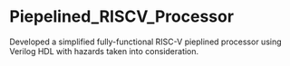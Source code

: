 # Piepelined_RISCV_Processor
Developed a simplified fully-functional RISC-V pieplined processor using Verilog HDL with hazards taken into consideration.

